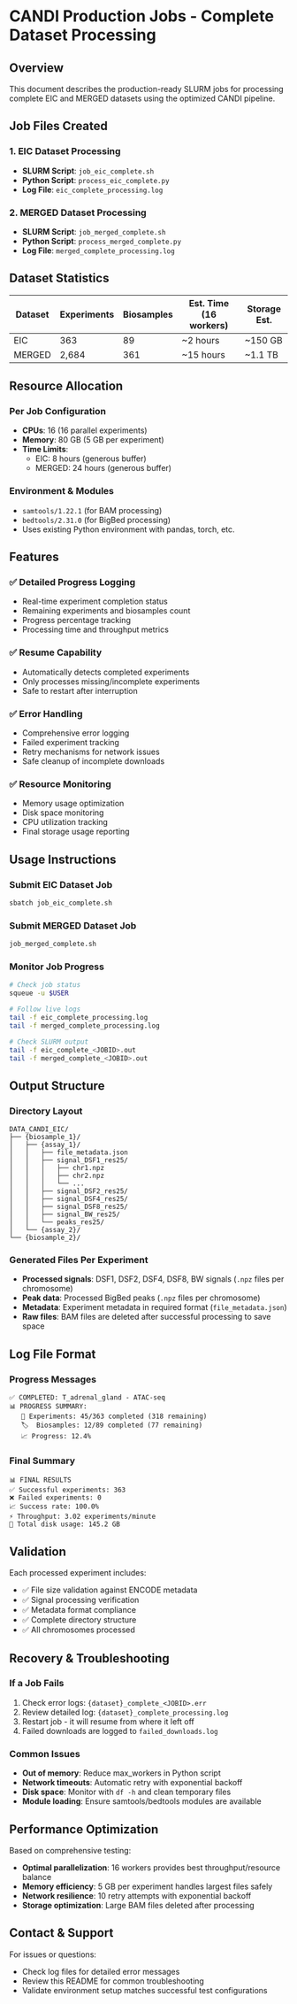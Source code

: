 # CANDI Production Jobs - Complete Dataset Processing

## Overview

This document describes the production-ready SLURM jobs for processing complete EIC and MERGED datasets using the optimized CANDI pipeline.

## Job Files Created

### 1. EIC Dataset Processing
- **SLURM Script**: `job_eic_complete.sh`
- **Python Script**: `process_eic_complete.py`
- **Log File**: `eic_complete_processing.log`

### 2. MERGED Dataset Processing  
- **SLURM Script**: `job_merged_complete.sh`
- **Python Script**: `process_merged_complete.py`
- **Log File**: `merged_complete_processing.log`

## Dataset Statistics

| Dataset | Experiments | Biosamples | Est. Time (16 workers) | Storage Est. |
|---------|-------------|------------|------------------------|--------------|
| EIC     | 363         | 89         | ~2 hours               | ~150 GB      |
| MERGED  | 2,684       | 361        | ~15 hours              | ~1.1 TB      |

## Resource Allocation

### Per Job Configuration
- **CPUs**: 16 (16 parallel experiments)
- **Memory**: 80 GB (5 GB per experiment)
- **Time Limits**: 
  - EIC: 8 hours (generous buffer)
  - MERGED: 24 hours (generous buffer)

### Environment & Modules
- `samtools/1.22.1` (for BAM processing)
- `bedtools/2.31.0` (for BigBed processing)
- Uses existing Python environment with pandas, torch, etc.

## Features

### ✅ Detailed Progress Logging
- Real-time experiment completion status
- Remaining experiments and biosamples count
- Progress percentage tracking
- Processing time and throughput metrics

### ✅ Resume Capability
- Automatically detects completed experiments
- Only processes missing/incomplete experiments
- Safe to restart after interruption

### ✅ Error Handling
- Comprehensive error logging
- Failed experiment tracking
- Retry mechanisms for network issues
- Safe cleanup of incomplete downloads

### ✅ Resource Monitoring
- Memory usage optimization
- Disk space monitoring
- CPU utilization tracking
- Final storage usage reporting

## Usage Instructions

### Submit EIC Dataset Job
```bash
sbatch job_eic_complete.sh
```

### Submit MERGED Dataset Job
```bash
job_merged_complete.sh
```

### Monitor Job Progress
```bash
# Check job status
squeue -u $USER

# Follow live logs
tail -f eic_complete_processing.log
tail -f merged_complete_processing.log

# Check SLURM output
tail -f eic_complete_<JOBID>.out
tail -f merged_complete_<JOBID>.out
```

## Output Structure

### Directory Layout
```
DATA_CANDI_EIC/
├── {biosample_1}/
│   ├── {assay_1}/
│   │   ├── file_metadata.json
│   │   ├── signal_DSF1_res25/
│   │   │   ├── chr1.npz
│   │   │   ├── chr2.npz
│   │   │   └── ...
│   │   ├── signal_DSF2_res25/
│   │   ├── signal_DSF4_res25/
│   │   ├── signal_DSF8_res25/
│   │   ├── signal_BW_res25/
│   │   └── peaks_res25/
│   └── {assay_2}/
└── {biosample_2}/
```

### Generated Files Per Experiment
- **Processed signals**: DSF1, DSF2, DSF4, DSF8, BW signals (`.npz` files per chromosome)
- **Peak data**: Processed BigBed peaks (`.npz` files per chromosome)  
- **Metadata**: Experiment metadata in required format (`file_metadata.json`)
- **Raw files**: BAM files are deleted after successful processing to save space

## Log File Format

### Progress Messages
```
✅ COMPLETED: T_adrenal_gland - ATAC-seq
📊 PROGRESS SUMMARY:
   🧬 Experiments: 45/363 completed (318 remaining)
   🏷️  Biosamples: 12/89 completed (77 remaining)
   📈 Progress: 12.4%
```

### Final Summary
```
📊 FINAL RESULTS
✅ Successful experiments: 363
❌ Failed experiments: 0
📈 Success rate: 100.0%
⚡ Throughput: 3.02 experiments/minute
💾 Total disk usage: 145.2 GB
```

## Validation

Each processed experiment includes:
- ✅ File size validation against ENCODE metadata
- ✅ Signal processing verification
- ✅ Metadata format compliance
- ✅ Complete directory structure
- ✅ All chromosomes processed

## Recovery & Troubleshooting

### If a Job Fails
1. Check error logs: `{dataset}_complete_<JOBID>.err`
2. Review detailed log: `{dataset}_complete_processing.log`
3. Restart job - it will resume from where it left off
4. Failed downloads are logged to `failed_downloads.log`

### Common Issues
- **Out of memory**: Reduce max_workers in Python script
- **Network timeouts**: Automatic retry with exponential backoff
- **Disk space**: Monitor with `df -h` and clean temporary files
- **Module loading**: Ensure samtools/bedtools modules are available

## Performance Optimization

Based on comprehensive testing:
- **Optimal parallelization**: 16 workers provides best throughput/resource balance
- **Memory efficiency**: 5 GB per experiment handles largest files safely
- **Network resilience**: 10 retry attempts with exponential backoff
- **Storage optimization**: Large BAM files deleted after processing

## Contact & Support

For issues or questions:
- Check log files for detailed error messages
- Review this README for common troubleshooting
- Validate environment setup matches successful test configurations
